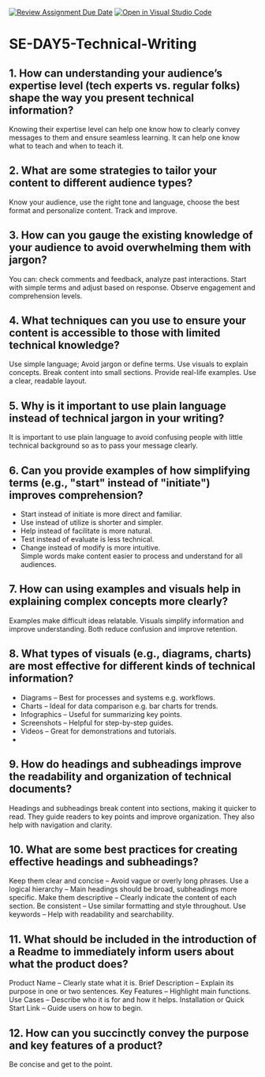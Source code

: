[![Review Assignment Due Date](https://classroom.github.com/assets/deadline-readme-button-22041afd0340ce965d47ae6ef1cefeee28c7c493a6346c4f15d667ab976d596c.svg)](https://classroom.github.com/a/zsAR-pyY)
[![Open in Visual Studio Code](https://classroom.github.com/assets/open-in-vscode-2e0aaae1b6195c2367325f4f02e2d04e9abb55f0b24a779b69b11b9e10269abc.svg)](https://classroom.github.com/online_ide?assignment_repo_id=18459130&assignment_repo_type=AssignmentRepo)
# SE-DAY5-Technical-Writing
## 1. How can understanding your audience’s expertise level (tech experts vs. regular folks) shape the way you present technical information?
  Knowing their expertise level can help one know how to clearly convey messages to them and ensure seamless learning. It can help one know what to teach and when to teach it.
  
## 2. What are some strategies to tailor your content to different audience types?
  Know your audience, use the right tone and language, choose the best format and personalize content. Track and improve.
## 3. How can you gauge the existing knowledge of your audience to avoid overwhelming them with jargon?
  You can: check comments and feedback, analyze past interactions. Start with simple terms and adjust based on response. Observe engagement and comprehension levels.
## 4. What techniques can you use to ensure your content is accessible to those with limited technical knowledge?
  Use simple language; Avoid jargon or define terms.
  Use visuals to explain concepts.
  Break content into small sections. 
  Provide real-life examples. 
  Use a clear, readable layout.
## 5. Why is it important to use plain language instead of technical jargon in your writing?
  It is important to use plain language to avoid confusing people with little technical background so as to pass your message clearly.
  
## 6. Can you provide examples of how simplifying terms (e.g., "start" instead of "initiate") improves comprehension? 
- Start instead of initiate is more direct and familiar.  
- Use instead of utilize is shorter and simpler.  
- Help instead of facilitate is more natural.  
- Test instead of evaluate is less technical.  
- Change instead of modify is more intuitive.  
Simple words make content easier to process and understand for all audiences.

## 7. How can using examples and visuals help in explaining complex concepts more clearly?
  Examples make difficult ideas relatable. Visuals simplify information and improve understanding. Both reduce confusion and improve retention.
  
## 8. What types of visuals (e.g., diagrams, charts) are most effective for different kinds of technical information?
  - Diagrams – Best for processes and systems e.g. workflows.  
- Charts – Ideal for data comparison e.g. bar charts for trends.  
- Infographics – Useful for summarizing key points.  
- Screenshots – Helpful for step-by-step guides.  
- Videos – Great for demonstrations and tutorials.
- 
## 9. How do headings and subheadings improve the readability and organization of technical documents?
  Headings and subheadings break content into sections, making it quicker to read. They guide readers to key points and improve organization. They also help with navigation and clarity.
  
## 10. What are some best practices for creating effective headings and subheadings?
  Keep them clear and concise – Avoid vague or overly long phrases.
  Use a logical hierarchy – Main headings should be broad, subheadings more specific.
  Make them descriptive – Clearly indicate the content of each section.
  Be consistent – Use similar formatting and style throughout.
  Use keywords – Help with readability and searchability.
  
## 11. What should be included in the introduction of a Readme to immediately inform users about what the product does?
  Product Name – Clearly state what it is.
  Brief Description – Explain its purpose in one or two sentences.
  Key Features – Highlight main functions.
  Use Cases – Describe who it is for and how it helps.
  Installation or Quick Start Link – Guide users on how to begin.

## 12. How can you succinctly convey the purpose and key features of a product?
  Be concise and get to the point.
